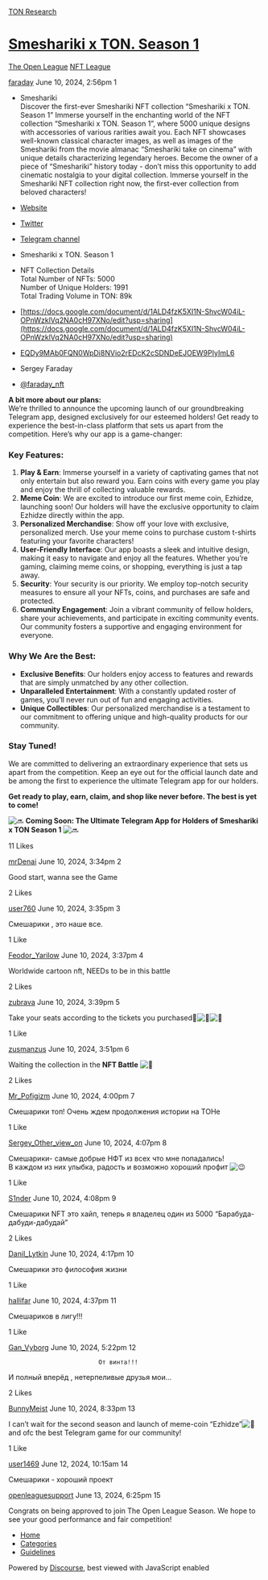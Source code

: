 [TON Research](/)

# [Smeshariki х TON. Season 1](/t/smeshariki-ton-season-1/24340)

[The Open League](/c/the-open-league/nft-battle/62)  [NFT League](/c/the-open-league/nft-battle/62) 

    

[faraday](https://tonresear.ch/u/faraday)  June 10, 2024, 2:56pm  1

*   Smeshariki  
    Discover the first-ever Smeshariki NFT collection “Smeshariki x TON. Season 1” Immerse yourself in the enchanting world of the NFT collection “Smeshariki x TON. Season 1”, where 5000 unique designs with accessories of various rarities await you. Each NFT showcases well-known classical character images, as well as images of the Smeshariki from the movie almanac “Smeshariki take on cinema” with unique details characterizing legendary heroes. Become the owner of a piece of “Smeshariki” history today - don’t miss this opportunity to add cinematic nostalgia to your digital collection. Immerse yourself in the Smeshariki NFT collection right now, the first-ever collection from beloved characters!
    
*   [Website](https://riki.team/)
    
*   [Twitter](https://x.com/smeshariki_ton)
    
*   [Telegram channel](https://t.me/smeshtonnews)
    
*   Smeshariki х TON. Season 1
    
*   NFT Collection Details  
    Total Number of NFTs: 5000  
    Number of Unique Holders: 1991  
    Total Trading Volume in TON: 89k
    
*   [https://docs.google.com/document/d/1ALD4fzK5XI1N-ShvcW04iL-OPnWzklVq2NA0cH97XNo/edit?usp=sharing](https://docs.google.com/document/d/1ALD4fzK5XI1N-ShvcW04iL-OPnWzklVq2NA0cH97XNo/edit?usp=sharing)
    
*   [EQDy9MAb0FQN0WpDi8NVio2rEDcK2cSDNDeEJOEW9PIyImL6](https://getgems.io/collection/EQDy9MAb0FQN0WpDi8NVio2rEDcK2cSDNDeEJOEW9PIyImL6#activity)
    
*   Sergey Faraday
    
*   [@faraday\_nft](https://t.me/faraday_nft)
    

**A bit more about our plans:**  
We’re thrilled to announce the upcoming launch of our groundbreaking Telegram app, designed exclusively for our esteemed holders! Get ready to experience the best-in-class platform that sets us apart from the competition. Here’s why our app is a game-changer:

### [](#key-features-1)Key Features:

1.  **Play & Earn**: Immerse yourself in a variety of captivating games that not only entertain but also reward you. Earn coins with every game you play and enjoy the thrill of collecting valuable rewards.
2.  **Meme Coin**: We are excited to introduce our first meme coin, Ezhidze, launching soon! Our holders will have the exclusive opportunity to claim Ezhidze directly within the app.
3.  **Personalized Merchandise**: Show off your love with exclusive, personalized merch. Use your meme coins to purchase custom t-shirts featuring your favorite characters!
4.  **User-Friendly Interface**: Our app boasts a sleek and intuitive design, making it easy to navigate and enjoy all the features. Whether you’re gaming, claiming meme coins, or shopping, everything is just a tap away.
5.  **Security**: Your security is our priority. We employ top-notch security measures to ensure all your NFTs, coins, and purchases are safe and protected.
6.  **Community Engagement**: Join a vibrant community of fellow holders, share your achievements, and participate in exciting community events. Our community fosters a supportive and engaging environment for everyone.

### [](#why-we-are-the-best-2)Why We Are the Best:

*   **Exclusive Benefits**: Our holders enjoy access to features and rewards that are simply unmatched by any other collection.
*   **Unparalleled Entertainment**: With a constantly updated roster of games, you’ll never run out of fun and engaging activities.
*   **Unique Collectibles**: Our personalized merchandise is a testament to our commitment to offering unique and high-quality products for our community.

### [](#stay-tuned-3)Stay Tuned!

We are committed to delivering an extraordinary experience that sets us apart from the competition. Keep an eye out for the official launch date and be among the first to experience the ultimate Telegram app for our holders.

**Get ready to play, earn, claim, and shop like never before. The best is yet to come!**

![:soon:](https://tonresear.ch/images/emoji/twitter/soon.png?v=12 ":soon:") **Coming Soon: The Ultimate Telegram App for Holders of Smeshariki x TON Season 1** ![:soon:](https://tonresear.ch/images/emoji/twitter/soon.png?v=12 ":soon:")

  11 Likes

[mrDenai](https://tonresear.ch/u/mrDenai) June 10, 2024, 3:34pm  2

Good start, wanna see the Game

  2 Likes

[user760](https://tonresear.ch/u/user760) June 10, 2024, 3:35pm  3

Смешарики , это наше все.

  1 Like

[Feodor\_Yarilow](https://tonresear.ch/u/Feodor_Yarilow) June 10, 2024, 3:37pm  4

Worldwide cartoon nft, NEEDs to be in this battle

  2 Likes

[zubrava](https://tonresear.ch/u/zubrava) June 10, 2024, 3:39pm  5

Take your seats according to the tickets you purchased​:rocket:![:rocket:](https://tonresear.ch/images/emoji/twitter/rocket.png?v=12 ":rocket:")![:rocket:](https://tonresear.ch/images/emoji/twitter/rocket.png?v=12 ":rocket:")

  1 Like

[zusmanzus](https://tonresear.ch/u/zusmanzus) June 10, 2024, 3:51pm  6

Waiting the collection in the **NFT Battle** ![:star_struck:](https://tonresear.ch/images/emoji/twitter/star_struck.png?v=12 ":star_struck:")

  2 Likes

[Mr\_Pofigizm](https://tonresear.ch/u/Mr_Pofigizm) June 10, 2024, 4:00pm  7

Смешарики топ! Очень ждем продолжения истории на ТОНе

  1 Like

[Sergey\_Other\_view\_on](https://tonresear.ch/u/Sergey_Other_view_on) June 10, 2024, 4:07pm  8

Смешарики- самые добрые НФТ из всех что мне попадались!  
В каждом из них улыбка, радость и возможно хороший профит ![:wink:](https://tonresear.ch/images/emoji/twitter/wink.png?v=12 ":wink:")

  1 Like

[S1nder](https://tonresear.ch/u/S1nder) June 10, 2024, 4:08pm  9

Смешарики NFT это хайп, теперь я владелец один из 5000 “Барабуда-дабуди-дабудай”

  2 Likes

[Danil\_Lytkin](https://tonresear.ch/u/Danil_Lytkin) June 10, 2024, 4:17pm  10

Смешарики это философия жизни

  1 Like

[hallifar](https://tonresear.ch/u/hallifar) June 10, 2024, 4:37pm  11

Смешариков в лигу!!!

  1 Like

[Gan\_Vyborg](https://tonresear.ch/u/Gan_Vyborg) June 10, 2024, 5:22pm  12

```
                         От винта!!!
```

И полный вперёд , нетерпеливые друзья мои…

  2 Likes

[BunnyMeist](https://tonresear.ch/u/BunnyMeist) June 10, 2024, 8:33pm  13

I can’t wait for the second season and launch of meme-coin “Ezhidze”![:hedgehog:](https://tonresear.ch/images/emoji/twitter/hedgehog.png?v=12 ":hedgehog:") and ofc the best Telegram game for our community!

  1 Like

[user1469](https://tonresear.ch/u/user1469) June 12, 2024, 10:15am  14

Смешарики - хороший проект

 

[openleaguesupport](https://tonresear.ch/u/openleaguesupport) June 13, 2024, 6:25pm  15

Congrats on being approved to join The Open League Season. We hope to see your good performance and fair competition!

 

*   [Home](/)
*   [Categories](/categories)
*   [Guidelines](/guidelines)

Powered by [Discourse](https://www.discourse.org), best viewed with JavaScript enabled